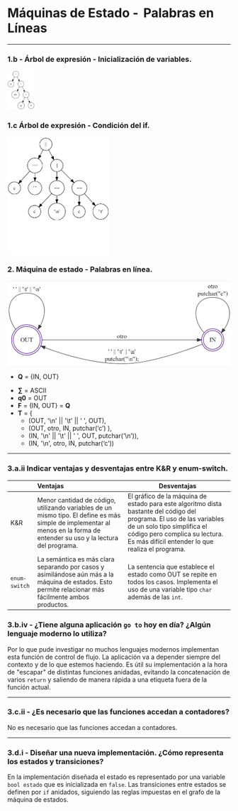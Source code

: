 # Máquinas de Estado -  Palabras en Líneas

------

### 1.b - Árbol de expresión - Inicialización de variables.

<img src="/05-PalabrasEnLinea/img/arbolInicializacion.png" alt="arbolInicializacion" style="zoom:10%;" />

### 1.c Árbol de expresión - Condición del if.

<img src="/05-PalabrasEnLinea/img/arbolCondicionIf.png" alt="arbolCondicionIf" style="zoom: 30%;" />

### 2. Máquina de estado - Palabras en línea.

<img src="/05-PalabrasEnLinea/img/wl.png" alt="Máquina de estado" style="zoom:60%;" />

- **Q**  = {IN, OUT}
* **∑**  = ASCII
* **q0** = OUT
* **F**  = {IN, OUT} = **Q**
* **T**  =  { 
  * (OUT, '\n' || '\t' || ' ', OUT), 
  * (OUT,  otro, IN, putchar(‘c’) ),
  * (IN, '\n' || '\t' || ' ', OUT, putchar(‘\n’)),
  * (IN, '\n', otro, IN, putchar(‘c’))
------

### 3.a.ii Indicar ventajas y desventajas entre K&R y enum-switch.

|               | Ventajas                                                     | Desventajas                                                  |
| ------------- | :----------------------------------------------------------- | ------------------------------------------------------------ |
| K&R           | Menor cantidad de código, utilizando variables de un mismo tipo. El define es más simple de implementar al menos en la forma de entender su uso y la lectura del programa. | El gráfico de la máquina de estado para este algoritmo dista bastante del código del programa. El uso de las variables de un solo tipo simplifica el código pero complica su lectura. Es más difícil entender lo que realiza el programa. |
| `enum-switch` | La semántica es más clara separando por casos y asimilándose aún más a la máquina de estados. Esto permite relacionar más fácilmente ambos productos. | La sentencia que establece el estado como OUT se repite en todos los casos. Implementa el uso de una variable tipo `char` además de las `int`. |

### 3.b.iv - ¿Tiene alguna aplicación `go to` hoy en día? ¿Algún lenguaje moderno lo utiliza?

Por lo que pude investigar no muchos lenguajes modernos implementan esta función de control de flujo. La aplicación va a depender siempre del contexto y de lo que estemos haciendo.
Es útil su implementación a la hora de "escapar" de distintas funciones anidadas, evitando la concatenación de varios `return` y saliendo de manera rápida a una etiqueta fuera de la función actual.

------

### 3.c.ii - ¿Es necesario que las funciones accedan a contadores?

No es necesario que las funciones accedan a contadores.

------

### 3.d.i - Diseñar una nueva implementación. ¿Cómo representa los estados y transiciones?

En la implementación diseñada el estado es representado por una variable `bool estado` que es inicializada en `false`. Las transiciones entre estados se definen por `if` anidados, siguiendo las reglas impuestas en el grafo de la máquina de estados.

